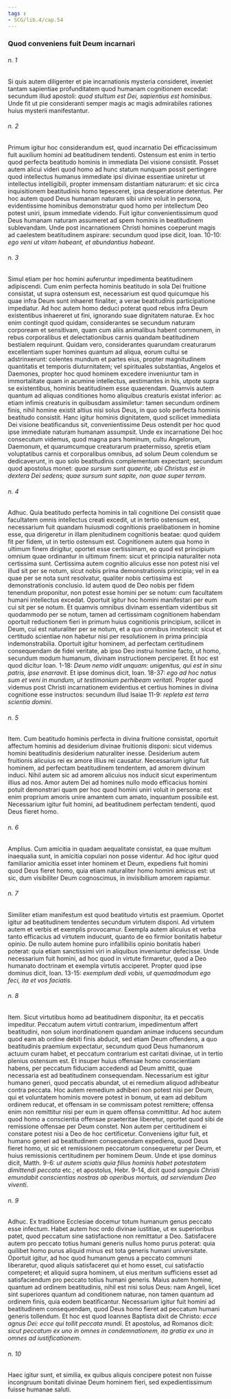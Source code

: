```yaml
---
tags : 
- SCG/lib.4/cap.54
---
```


### Quod conveniens fuit Deum incarnari

###### n. 1
Si quis autem diligenter et pie incarnationis mysteria consideret, inveniet tantam sapientiae profunditatem quod humanam cognitionem excedat: secundum illud apostoli: *quod stultum est Dei, sapientius est hominibus*. Unde fit ut pie consideranti semper magis ac magis admirabiles rationes huius mysterii manifestantur.

###### n. 2
Primum igitur hoc considerandum est, quod incarnatio Dei efficacissimum fuit auxilium homini ad beatitudinem tendenti. Ostensum est enim in tertio quod perfecta beatitudo hominis in immediata Dei visione consistit. Posset autem alicui videri quod homo ad hunc statum nunquam possit pertingere quod intellectus humanus immediate ipsi divinae essentiae uniretur ut intellectus intelligibili, propter immensam distantiam naturarum: et sic circa inquisitionem beatitudinis homo tepesceret, ipsa desperatione detentus. Per hoc autem quod Deus humanam naturam sibi unire voluit in persona, evidentissime hominibus demonstratur quod homo per intellectum Deo potest uniri, ipsum immediate videndo. Fuit igitur convenientissimum quod Deus humanam naturam assumeret ad spem hominis in beatitudinem sublevandam. Unde post incarnationem Christi homines coeperunt magis ad caelestem beatitudinem aspirare: secundum quod ipse dicit, Ioan. 10-10: *ego veni ut vitam habeant, et abundantius habeant*.

###### n. 3
Simul etiam per hoc homini auferuntur impedimenta beatitudinem adipiscendi. Cum enim perfecta hominis beatitudo in sola Dei fruitione consistat, ut supra ostensum est, necessarium est quod quicumque his quae infra Deum sunt inhaeret finaliter, a verae beatitudinis participatione impediatur. Ad hoc autem homo deduci poterat quod rebus infra Deum existentibus inhaereret ut fini, ignorando suae dignitatem naturae. Ex hoc enim contingit quod quidam, considerantes se secundum naturam corpoream et sensitivam, quam cum aliis animalibus habent communem, in rebus corporalibus et delectationibus carnis quandam beatitudinem bestialem requirunt. Quidam vero, considerantes quarundam creaturarum excellentiam super homines quantum ad aliqua, eorum cultui se adstrinxerunt: colentes mundum et partes eius, propter magnitudinem quantitatis et temporis diuturnitatem; vel spirituales substantias, Angelos et Daemones, propter hoc quod hominem excedere inveniuntur tam in immortalitate quam in acumine intellectus, aestimantes in his, utpote supra se existentibus, hominis beatitudinem esse quaerendam. Quamvis autem quantum ad aliquas conditiones homo aliquibus creaturis existat inferior: ac etiam infimis creaturis in quibusdam assimiletur: tamen secundum ordinem finis, nihil homine existit altius nisi solus Deus, in quo solo perfecta hominis beatitudo consistit. Hanc igitur hominis dignitatem, quod scilicet immediata Dei visione beatificandus sit, convenientissime Deus ostendit per hoc quod ipse immediate naturam humanam assumpsit. Unde ex incarnatione Dei hoc consecutum videmus, quod magna pars hominum, cultu Angelorum, Daemonum, et quarumcumque creaturarum praetermisso, spretis etiam voluptatibus carnis et corporalibus omnibus, ad solum Deum colendum se dedicaverunt, in quo solo beatitudinis complementum expectant; secundum quod apostolus monet: *quae sursum sunt quaerite, ubi Christus est in dextera Dei sedens; quae sursum sunt sapite, non quae super terram*.

###### n. 4
Adhuc. Quia beatitudo perfecta hominis in tali cognitione Dei consistit quae facultatem omnis intellectus creati excedit, ut in tertio ostensum est, necessarium fuit quandam huiusmodi cognitionis praelibationem in homine esse, qua dirigeretur in illam plenitudinem cognitionis beatae: quod quidem fit per fidem, ut in tertio ostensum est. Cognitionem autem qua homo in ultimum finem dirigitur, oportet esse certissimam, eo quod est principium omnium quae ordinantur in ultimum finem: sicut et principia naturaliter nota certissima sunt. Certissima autem cognitio alicuius esse non potest nisi vel illud sit per se notum, sicut nobis prima demonstrationis principia; vel in ea quae per se nota sunt resolvatur, qualiter nobis certissima est demonstrationis conclusio. Id autem quod de Deo nobis per fidem tenendum proponitur, non potest esse homini per se notum: cum facultatem humani intellectus excedat. Oportuit igitur hoc homini manifestari per eum cui sit per se notum. Et quamvis omnibus divinam essentiam videntibus sit quodammodo per se notum, tamen ad certissimam cognitionem habendam oportuit reductionem fieri in primum huius cognitionis principium, scilicet in Deum, cui est naturaliter per se notum, et a quo omnibus innotescit: sicut et certitudo scientiae non habetur nisi per resolutionem in prima principia indemonstrabilia. Oportuit igitur hominem, ad perfectam certitudinem consequendam de fidei veritate, ab ipso Deo instrui homine facto, ut homo, secundum modum humanum, divinam instructionem perciperet. Et hoc est quod dicitur Ioan. 1-18: *Deum nemo vidit unquam: unigenitus, qui est in sinu patris, ipse enarravit*. Et ipse dominus dicit, Ioan. 18-37: *ego ad hoc natus sum et veni in mundum, ut testimonium perhibeam veritati*. Propter quod videmus post Christi incarnationem evidentius et certius homines in divina cognitione esse instructos: secundum illud Isaiae 11-9: *repleta est terra scientia domini*.

###### n. 5
Item. Cum beatitudo hominis perfecta in divina fruitione consistat, oportuit affectum hominis ad desiderium divinae fruitionis disponi: sicut videmus homini beatitudinis desiderium naturaliter inesse. Desiderium autem fruitionis alicuius rei ex amore illius rei causatur. Necessarium igitur fuit hominem, ad perfectam beatitudinem tendentem, ad amorem divinum induci. Nihil autem sic ad amorem alicuius nos inducit sicut experimentum illius ad nos. Amor autem Dei ad homines nullo modo efficacius homini potuit demonstrari quam per hoc quod homini uniri voluit in persona: est enim proprium amoris unire amantem cum amato, inquantum possibile est. Necessarium igitur fuit homini, ad beatitudinem perfectam tendenti, quod Deus fieret homo.

###### n. 6
Amplius. Cum amicitia in quadam aequalitate consistat, ea quae multum inaequalia sunt, in amicitia copulari non posse videntur. Ad hoc igitur quod familiarior amicitia esset inter hominem et Deum, expediens fuit homini quod Deus fieret homo, quia etiam naturaliter homo homini amicus est: ut sic, dum visibiliter Deum cognoscimus, in invisibilium amorem rapiamur.

###### n. 7
Similiter etiam manifestum est quod beatitudo virtutis est praemium. Oportet igitur ad beatitudinem tendentes secundum virtutem disponi. Ad virtutem autem et verbis et exemplis provocamur. Exempla autem alicuius et verba tanto efficacius ad virtutem inducunt, quanto de eo firmior bonitatis habetur opinio. De nullo autem homine puro infallibilis opinio bonitatis haberi poterat: quia etiam sanctissimi viri in aliquibus inveniuntur defecisse. Unde necessarium fuit homini, ad hoc quod in virtute firmaretur, quod a Deo humanato doctrinam et exempla virtutis acciperet. Propter quod ipse dominus dicit, Ioan. 13-15: *exemplum dedi vobis, ut quemadmodum ego feci, ita et vos faciatis*.

###### n. 8
Item. Sicut virtutibus homo ad beatitudinem disponitur, ita et peccatis impeditur. Peccatum autem virtuti contrarium, impedimentum affert beatitudini, non solum inordinationem quandam animae inducens secundum quod eam ab ordine debiti finis abducit, sed etiam Deum offendens, a quo beatitudinis praemium expectatur, secundum quod Deus humanorum actuum curam habet, et peccatum contrarium est caritati divinae, ut in tertio plenius ostensum est. Et insuper huius offensae homo conscientiam habens, per peccatum fiduciam accedendi ad Deum amittit, quae necessaria est ad beatitudinem consequendam. Necessarium est igitur humano generi, quod peccatis abundat, ut ei remedium aliquod adhibeatur contra peccata. Hoc autem remedium adhiberi non potest nisi per Deum, qui et voluntatem hominis movere potest in bonum, ut eam ad debitum ordinem reducat, et offensam in se commissam potest remittere; offensa enim non remittitur nisi per eum in quem offensa committitur. Ad hoc autem quod homo a conscientia offensae praeteritae liberetur, oportet quod sibi de remissione offensae per Deum constet. Non autem per certitudinem ei constare potest nisi a Deo de hoc certificetur. Conveniens igitur fuit, et humano generi ad beatitudinem consequendam expediens, quod Deus fieret homo, ut sic et remissionem peccatorum consequeretur per Deum, et huius remissionis certitudinem per hominem Deum. Unde et ipse dominus dicit, Matth. 9-6: *ut autem sciatis quia filius hominis habet potestatem dimittendi peccata* etc.; et apostolus, Hebr. 9-14, dicit quod *sanguis Christi emundabit conscientias nostras ab operibus mortuis, ad serviendum Deo viventi*.

###### n. 9
Adhuc. Ex traditione Ecclesiae docemur totum humanum genus peccato esse infectum. Habet autem hoc ordo divinae iustitiae, ut ex superioribus patet, quod peccatum sine satisfactione non remittatur a Deo. Satisfacere autem pro peccato totius humani generis nullus homo purus poterat: quia quilibet homo purus aliquid minus est tota generis humani universitate. Oportuit igitur, ad hoc quod humanum genus a peccato communi liberaretur, quod aliquis satisfaceret qui et homo esset, cui satisfactio competeret; et aliquid supra hominem, ut eius meritum sufficiens esset ad satisfaciendum pro peccato totius humani generis. Maius autem homine, quantum ad ordinem beatitudinis, nihil est nisi solus Deus: nam Angeli, licet sint superiores quantum ad conditionem naturae, non tamen quantum ad ordinem finis, quia eodem beatificantur. Necessarium igitur fuit homini ad beatitudinem consequendam, quod Deus homo fieret ad peccatum humani generis tollendum. Et hoc est quod Ioannes Baptista dixit de Christo: *ecce agnus Dei: ecce qui tollit peccata mundi*. Et apostolus, ad Romanos dicit: *sicut peccatum ex uno in omnes in condemnationem, ita gratia ex uno in omnes ad iustificationem*.

###### n. 10
Haec igitur sunt, et similia, ex quibus aliquis concipere potest non fuisse incongruum bonitati divinae Deum hominem fieri, sed expedientissimum fuisse humanae saluti.

